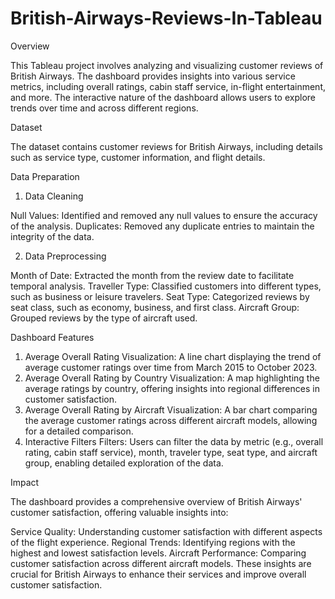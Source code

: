 # British-Airways-Reviews-In-Tableau
Overview

This Tableau project involves analyzing and visualizing customer reviews of British Airways. The dashboard provides insights into various service metrics, including overall ratings, cabin staff service, in-flight entertainment, and more. The interactive nature of the dashboard allows users to explore trends over time and across different regions.

Dataset

The dataset contains customer reviews for British Airways, including details such as service type, customer information, and flight details. 

Data Preparation

1. Data Cleaning

Null Values: Identified and removed any null values to ensure the accuracy of the analysis.
Duplicates: Removed any duplicate entries to maintain the integrity of the data.

2. Data Preprocessing

Month of Date: Extracted the month from the review date to facilitate temporal analysis.
Traveller Type: Classified customers into different types, such as business or leisure travelers.
Seat Type: Categorized reviews by seat class, such as economy, business, and first class.
Aircraft Group: Grouped reviews by the type of aircraft used.

Dashboard Features

1. Average Overall Rating
Visualization: A line chart displaying the trend of average customer ratings over time from March 2015 to October 2023.
2. Average Overall Rating by Country
Visualization: A map highlighting the average ratings by country, offering insights into regional differences in customer satisfaction.
3. Average Overall Rating by Aircraft
Visualization: A bar chart comparing the average customer ratings across different aircraft models, allowing for a detailed comparison.
4. Interactive Filters
Filters: Users can filter the data by metric (e.g., overall rating, cabin staff service), month, traveler type, seat type, and aircraft group, enabling detailed exploration of the data.

Impact

The dashboard provides a comprehensive overview of British Airways' customer satisfaction, offering valuable insights into:

Service Quality: Understanding customer satisfaction with different aspects of the flight experience.
Regional Trends: Identifying regions with the highest and lowest satisfaction levels.
Aircraft Performance: Comparing customer satisfaction across different aircraft models.
These insights are crucial for British Airways to enhance their services and improve overall customer satisfaction.
